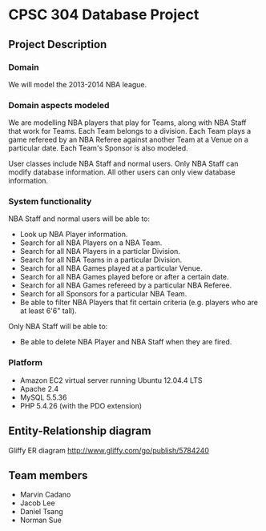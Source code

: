 # CPSC 304 Database Project

## Project Description

### Domain

We will model the 2013-2014 NBA league. 

### Domain aspects modeled

We are modelling NBA players that play for Teams, along with NBA Staff that work for Teams. Each Team belongs to a division. Each Team plays a game refereed by an NBA Referee against another Team at a Venue on a particular date. Each Team's Sponsor is also modeled.

User classes include NBA Staff and normal users. Only NBA Staff can modify database information. All other users can only view database information.

### System functionality

NBA Staff and normal users will be able to:

- Look up NBA Player information.
- Search for all NBA Players on a NBA Team.
- Search for all NBA Players in a particlar Division.
- Search for all NBA Teams in a particular Division.
- Search for all NBA Games played at a particular Venue.
- Search for all NBA Games played before or after a certain date.
- Search for all NBA Games refereed by a particular NBA Referee.
- Search for all Sponsors for a particular NBA Team.
- Be able to filter NBA Players that fit certain criteria (e.g. players who are at least 6'6" tall).

Only NBA Staff will be able to:

- Be able to delete NBA Player and NBA Staff when they are fired.

### Platform

- Amazon EC2 virtual server running Ubuntu 12.04.4 LTS
- Apache 2.4
- MySQL 5.5.36
- PHP 5.4.26 (with the PDO extension)

## Entity-Relationship diagram

Gliffy ER diagram http://www.gliffy.com/go/publish/5784240

## Team members

- Marvin Cadano
- Jacob Lee
- Daniel Tsang
- Norman Sue

